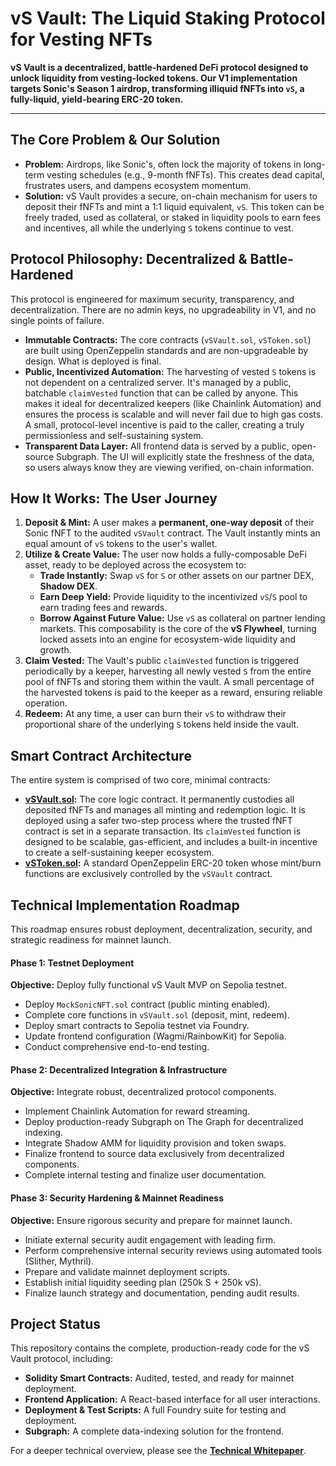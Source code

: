 # vS Vault: The Liquid Staking Protocol for Vesting NFTs

**vS Vault is a decentralized, battle-hardened DeFi protocol designed to unlock liquidity from vesting-locked tokens. Our V1 implementation targets Sonic's Season 1 airdrop, transforming illiquid fNFTs into `vS`, a fully-liquid, yield-bearing ERC-20 token.**

---

## The Core Problem & Our Solution

- **Problem:** Airdrops, like Sonic's, often lock the majority of tokens in long-term vesting schedules (e.g., 9-month fNFTs). This creates dead capital, frustrates users, and dampens ecosystem momentum.
- **Solution:** vS Vault provides a secure, on-chain mechanism for users to deposit their fNFTs and mint a 1:1 liquid equivalent, `vS`. This token can be freely traded, used as collateral, or staked in liquidity pools to earn fees and incentives, all while the underlying `S` tokens continue to vest.

## Protocol Philosophy: Decentralized & Battle-Hardened

This protocol is engineered for maximum security, transparency, and decentralization. There are no admin keys, no upgradeability in V1, and no single points of failure.

- **Immutable Contracts:** The core contracts (`vSVault.sol`, `vSToken.sol`) are built using OpenZeppelin standards and are non-upgradeable by design. What is deployed is final.
- **Public, Incentivized Automation:** The harvesting of vested `S` tokens is not dependent on a centralized server. It's managed by a public, batchable `claimVested` function that can be called by anyone. This makes it ideal for decentralized keepers (like Chainlink Automation) and ensures the process is scalable and will never fail due to high gas costs. A small, protocol-level incentive is paid to the caller, creating a truly permissionless and self-sustaining system.
- **Transparent Data Layer:** All frontend data is served by a public, open-source Subgraph. The UI will explicitly state the freshness of the data, so users always know they are viewing verified, on-chain information.

## How It Works: The User Journey

1.  **Deposit & Mint:** A user makes a **permanent, one-way deposit** of their Sonic fNFT to the audited `vSVault` contract. The Vault instantly mints an equal amount of `vS` tokens to the user's wallet.
2.  **Utilize & Create Value:** The user now holds a fully-composable DeFi asset, ready to be deployed across the ecosystem to:
    - **Trade Instantly:** Swap `vS` for `S` or other assets on our partner DEX, **Shadow DEX**.
    - **Earn Deep Yield:** Provide liquidity to the incentivized `vS`/`S` pool to earn trading fees and rewards.
    - **Borrow Against Future Value:** Use `vS` as collateral on partner lending markets.
    This composability is the core of the **vS Flywheel**, turning locked assets into an engine for ecosystem-wide liquidity and growth.
4.  **Claim Vested:** The Vault's public `claimVested` function is triggered periodically by a keeper, harvesting all newly vested `S` from the entire pool of fNFTs and storing them within the vault. A small percentage of the harvested tokens is paid to the keeper as a reward, ensuring reliable operation.
5.  **Redeem:** At any time, a user can burn their `vS` to withdraw their proportional share of the underlying `S` tokens held inside the vault.

## Smart Contract Architecture

The entire system is comprised of two core, minimal contracts:

- **[vSVault.sol](https://github.com/b1rdmania/vs-token-mvp/blob/main/src/vSVault.sol):** The core logic contract. It permanently custodies all deposited fNFTs and manages all minting and redemption logic. It is deployed using a safer two-step process where the trusted fNFT contract is set in a separate transaction. Its `claimVested` function is designed to be scalable, gas-efficient, and includes a built-in incentive to create a self-sustaining keeper ecosystem.
- **[vSToken.sol](https://github.com/b1rdmania/vs-token-mvp/blob/main/src/vSToken.sol):** A standard OpenZeppelin ERC-20 token whose mint/burn functions are exclusively controlled by the `vSVault` contract.

## Technical Implementation Roadmap
This roadmap ensures robust deployment, decentralization, security, and strategic readiness for mainnet launch.

#### Phase 1: Testnet Deployment
**Objective:** Deploy fully functional vS Vault MVP on Sepolia testnet.
- Deploy `MockSonicNFT.sol` contract (public minting enabled).
- Complete core functions in `vSVault.sol` (deposit, mint, redeem).
- Deploy smart contracts to Sepolia testnet via Foundry.
- Update frontend configuration (Wagmi/RainbowKit) for Sepolia.
- Conduct comprehensive end-to-end testing.

#### Phase 2: Decentralized Integration & Infrastructure
**Objective:** Integrate robust, decentralized protocol components.
- Implement Chainlink Automation for reward streaming.
- Deploy production-ready Subgraph on The Graph for decentralized indexing.
- Integrate Shadow AMM for liquidity provision and token swaps.
- Finalize frontend to source data exclusively from decentralized components.
- Complete internal testing and finalize user documentation.

#### Phase 3: Security Hardening & Mainnet Readiness
**Objective:** Ensure rigorous security and prepare for mainnet launch.
- Initiate external security audit engagement with leading firm.
- Perform comprehensive internal security reviews using automated tools (Slither, Mythril).
- Prepare and validate mainnet deployment scripts.
- Establish initial liquidity seeding plan (250k S + 250k vS).
- Finalize launch strategy and documentation, pending audit results.

## Project Status

This repository contains the complete, production-ready code for the vS Vault protocol, including:

- **Solidity Smart Contracts:** Audited, tested, and ready for mainnet deployment.
- **Frontend Application:** A React-based interface for all user interactions.
- **Deployment & Test Scripts:** A full Foundry suite for testing and deployment.
- **Subgraph:** A complete data-indexing solution for the frontend.

For a deeper technical overview, please see the **[Technical Whitepaper](https://github.com/b1rdmania/vs-token-mvp/blob/main/WHITEPAPER.md)**.
